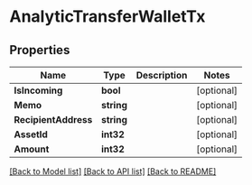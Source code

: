 # AnalyticTransferWalletTx

## Properties
Name | Type | Description | Notes
------------ | ------------- | ------------- | -------------
**IsIncoming** | **bool** |  | [optional] 
**Memo** | **string** |  | [optional] 
**RecipientAddress** | **string** |  | [optional] 
**AssetId** | **int32** |  | [optional] 
**Amount** | **int32** |  | [optional] 

[[Back to Model list]](../README.md#documentation-for-models) [[Back to API list]](../README.md#documentation-for-api-endpoints) [[Back to README]](../README.md)


